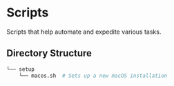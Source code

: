 # Scripts

Scripts that help automate and expedite various tasks.

##  Directory Structure

```sh
└── setup
    └── macos.sh  # Sets up a new macOS installation
```
